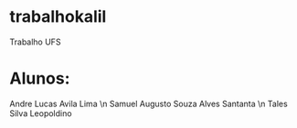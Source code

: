 # trabalhokalil
Trabalho UFS

# Alunos:

Andre Lucas Avila Lima \n
Samuel Augusto Souza Alves Santanta \n
Tales Silva Leopoldino
